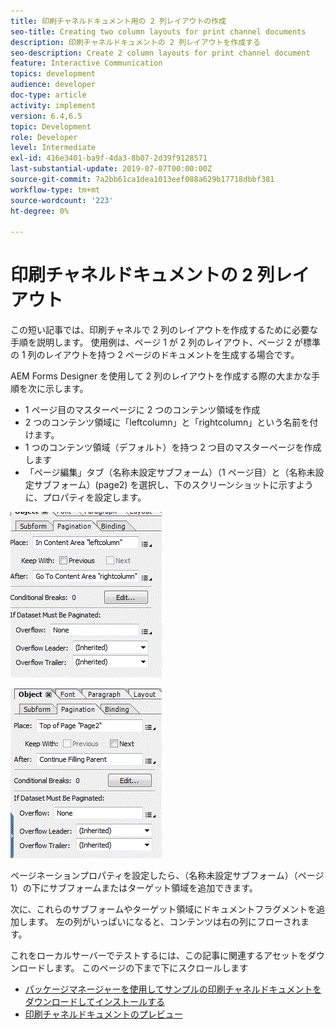 ```yaml
---
title: 印刷チャネルドキュメント用の 2 列レイアウトの作成
seo-title: Creating two column layouts for print channel documents
description: 印刷チャネルドキュメントの 2 列レイアウトを作成する
seo-description: Create 2 column layouts for print channel document
feature: Interactive Communication
topics: development
audience: developer
doc-type: article
activity: implement
version: 6.4,6.5
topic: Development
role: Developer
level: Intermediate
exl-id: 416e3401-ba9f-4da3-8b07-2d39f9128571
last-substantial-update: 2019-07-07T00:00:00Z
source-git-commit: 7a2bb61ca1dea1013eef088a629b17718dbbf381
workflow-type: tm+mt
source-wordcount: '223'
ht-degree: 0%

---
```


# 印刷チャネルドキュメントの 2 列レイアウト

この短い記事では、印刷チャネルで 2 列のレイアウトを作成するために必要な手順を説明します。 使用例は、ページ 1 が 2 列のレイアウト、ページ 2 が標準の 1 列のレイアウトを持つ 2 ページのドキュメントを生成する場合です。

AEM Forms Designer を使用して 2 列のレイアウトを作成する際の大まかな手順を次に示します。

* 1 ページ目のマスターページに 2 つのコンテンツ領域を作成
* 2 つのコンテンツ領域に「leftcolumn」と「rightcolumn」という名前を付けます。
* 1 つのコンテンツ領域（デフォルト）を持つ 2 つ目のマスターページを作成します
* 「ページ編集」タブ（名称未設定サブフォーム）（1 ページ目）と（名称未設定サブフォーム）(page2) を選択し、下のスクリーンショットに示すように、プロパティを設定します。

![page1](assets/untitledsubform_paginationproperties.gif)

![page2](assets/untitled_subformpage2.gif)

ページネーションプロパティを設定したら、（名称未設定サブフォーム）（ページ 1）の下にサブフォームまたはターゲット領域を追加できます。

次に、これらのサブフォームやターゲット領域にドキュメントフラグメントを追加します。 左の列がいっぱいになると、コンテンツは右の列にフローされます。

これをローカルサーバーでテストするには、この記事に関連するアセットをダウンロードします。 このページの下まで下にスクロールします

* [パッケージマネージャーを使用してサンプルの印刷チャネルドキュメントをダウンロードしてインストールする](assets/print-channel-with-two-column-layout.zip)
* [印刷チャネルドキュメントのプレビュー](http://localhost:4502/content/dam/formsanddocuments/2columnlayout/jcr:content?channel=print&amp;mode=preview&amp;dataRef=service%3A%2F%2FFnDTestData&amp;wcmmode=disabled)
